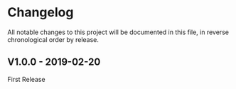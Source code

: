 Changelog
=========

All notable changes to this project will be documented in this file, in reverse chronological order by release.

## V1.0.0 - 2019-02-20

First Release

